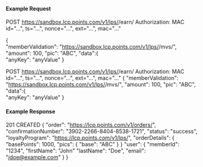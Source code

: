 #### Example Request

   POST https://sandbox.lcp.points.com/v1/lps/<lp-id>/earn/
   Authorization: MAC id="...", ts="...", nonce="...", ext="...", mac="..."

   {  
      "memberValidation": "https://sandbox.lcp.points.com/v1/lps/<lp-id>/mvs/<mv-id>",
      "amount": 100,
      "pic": "ABC",
      "data":{  
         "anyKey": "anyValue"
   }
   
   POST https://sandbox.lcp.points.com/v1/lps/<lp-id>/earn/
   Authorization: MAC id="...", ts="...", nonce="...", ext="...", mac="..."
   {
      "memberValidation": "https://sandbox.lcp.points.com/v1/lps/<lp-id>/mvs/<mv-id>",
      "amount": 100,
      "pic": "ABC",
      "data":{  
         "anyKey": "anyValue"
    }


#### Example Response

   201 CREATED
   {
      "order": "https://lcp.points.com/v1/orders/<id>",
      "confirmationNumber": "3902-2266-8404-8538-1721",
      "status": "success",
      "loyaltyProgram": "https://lcp.points.com/v1/lps/<lp-id>",
      "orderDetails": {
         "basePoints": 1000,
         "pics": {
            "base": "ABC"
         }
      }
      "user": {
         "memberId": "1234",
         "firstName": "John"
         "lastName": "Doe",
         "email": "jdoe@example.com"
      }
   }
